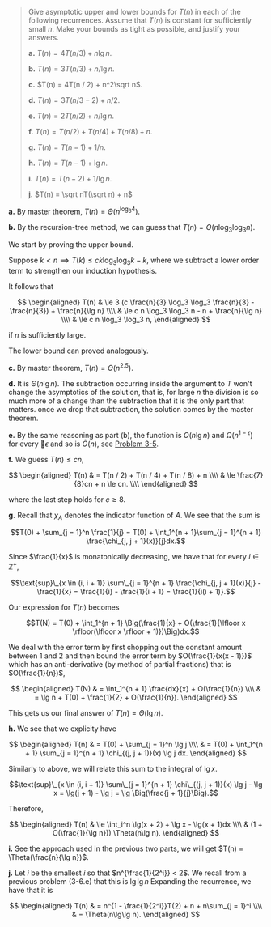 > Give asymptotic upper and lower bounds for $T(n)$ in each of the following recurrences. Assume that $T(n)$ is constant for sufficiently small $n$. Make your bounds as tight as possible, and justify your answers.
>
> **a.** $T(n) = 4T(n / 3) + n\lg n$.
>
> **b.** $T(n) = 3T(n / 3) + n / \lg n$.
>
> **c.** $T(n) = 4T(n / 2) + n^2\sqrt n$.
>
> **d.** $T(n) = 3T(n / 3 - 2) + n / 2$.
>
> **e.** $T(n) = 2T(n / 2) + n / \lg n$.
>
> **f.** $T(n) = T(n / 2) + T(n / 4) + T(n / 8) + n$.
>
> **g.** $T(n) = T(n - 1) + 1 / n$.
>
> **h.** $T(n) = T(n - 1) + \lg n$.
>
> **i.** $T(n) = T(n - 2) + 1 / \lg n$.
>
> **j.** $T(n) = \sqrt nT(\sqrt n) + n$

**a.** By master theorem, $T(n) = \Theta(n^{\log_3 4})$.

**b.** By the recursion-tree method, we can guess that $T(n) = \Theta(n\log_3\log_3 n)$.

We start by proving the upper bound.

Suppose $k < n \implies T(k) \le ck\log_3\log_3 k - k$, where we subtract a lower order term to strengthen our induction hypothesis.

It follows that

$$
\begin{aligned}
T(n) & \le 3 (c \frac{n}{3} \log_3 \log_3 \frac{n}{3} - \frac{n}{3}) + \frac{n}{\lg n} \\\\
     & \le c n \log_3 \log_3 n - n + \frac{n}{\lg n} \\\\
     & \le c n \log_3 \log_3 n,
\end{aligned}
$$

if $n$ is sufficiently large.

The lower bound can proved analogously.

**c.** By master theorem, $T(n) = \Theta(n^{2.5})$.

**d.** It is $\Theta(n\lg n)$. The subtraction occurring inside the argument to $T$ won't change the asymptotics of the solution, that is, for large $n$ the division is so much more of a change than the subtraction that it is the only part that matters. once we drop that subtraction, the solution comes by the master theorem.

**e.** By the same reasoning as part (b), the function is $O(n\lg n)$ and $\Omega(n^{1 - \epsilon})$ for every $\epsilon$ and so is $\tilde O(n)$, see [Problem 3-5](../../../Chap03/Problems/3-5).

**f.** We guess $T(n) \le cn$,

$$
\begin{aligned}
T(n) & =   T(n / 2) + T(n / 4) + T(n / 8) + n \\\\
     & \le \frac{7}{8}cn + n \le cn. \\\\
\end{aligned}
$$

where the last step holds for $c \ge 8$.

**g.** Recall that $\chi_A$ denotes the indicator function of $A$. We see that the sum is

$$T(0) + \sum_{j = 1}^n \frac{1}{j} = T(0) + \int_1^{n + 1}\sum_{j = 1}^{n + 1} \frac{\chi_{j, j + 1}(x)}{j}dx.$$

Since $\frac{1}{x}$ is monatonically decreasing, we have that for every $i \in \mathbb Z^+$,

$$\text{sup}\_{x \in (i, i + 1)} \sum\_{j = 1}^{n + 1} \frac{\chi_{j, j + 1}(x)}{j} - \frac{1}{x} = \frac{1}{i} - \frac{1}{i + 1} = \frac{1}{i(i + 1)}.$$

Our expression for $T(n)$ becomes

$$T(N) = T(0) + \int_1^{n + 1} \Big(\frac{1}{x} + O(\frac{1}{\lfloor x \rfloor(\lfloor x \rfloor + 1)})\Big)dx.$$

We deal with the error term by first chopping out the constant amount between 1 and 2 and then bound the error term by $O(\frac{1}{x(x - 1)})$ which has an anti-derivative (by method of partial fractions) that is $O(\frac{1}{n})$,

$$
\begin{aligned}
T(N) & = \int_1^{n + 1} \frac{dx}{x} + O(\frac{1}{n}) \\\\
     & = \lg n + T(0) + \frac{1}{2} + O(\frac{1}{n}).
\end{aligned}
$$

This gets us our final answer of $T(n) = \Theta(\lg n)$.

**h.** We see that we explicity have

$$
\begin{aligned}
T(n) & = T(0) + \sum_{j = 1}^n \lg j \\\\
     & = T(0) + \int_1^{n + 1} \sum_{j = 1}^{n + 1} \chi_{(j, j + 1)}(x) \lg j dx.
\end{aligned}
$$

Similarly to above, we will relate this sum to the integral of $\lg x$.

$$\text{sup}\_{x \in (i, i + 1)} \sum\_{j = 1}^{n + 1} \chi\_{(j, j + 1)}(x) \lg j - \lg x = \lg(j + 1) - \lg j = \lg \Big(\frac{j + 1}{j}\Big).$$

Therefore,

$$
\begin{aligned}
T(n) & \le \int_i^n \lg(x + 2) + \lg x - \lg(x + 1)dx \\\\
     & (1 + O(\frac{1}{\lg n})) \Theta(n\lg n).
\end{aligned}
$$

**i.** See the approach used in the previous two parts, we will get $T(n) = \Theta(\frac{n}{\lg n})$.

**j.** Let $i$ be the smallest $i$ so that $n^{\frac{1}{2^i}} < 2$. We recall from a previous problem (3-6.e) that this is $\lg\lg n$ Expanding the recurrence, we have that it is

$$
\begin{aligned}
T(n) & = n^{1 - \frac{1}{2^i}}T(2) + n + n\sum_{j = 1}^i \\\\
     & = \Theta(n\lg\lg n).
\end{aligned}
$$
